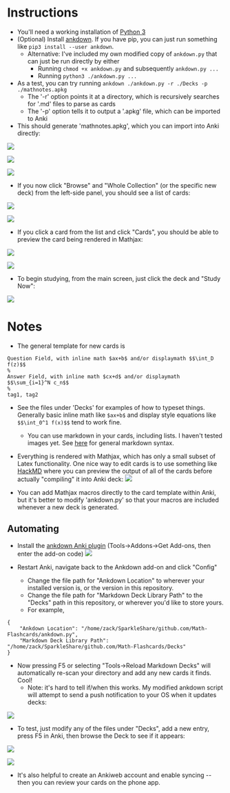 # Instructions

- You'll need a working installation of [Python 3](https://realpython.com/installing-python/)
- (Optional) Install [ankdown](https://github.com/benwr/ankdown). If you have pip, you can just run something like `pip3 install --user ankdown`.
  - Alternative: I've included my own modified copy of `ankdown.py` that can just be run directly by either
    - Running `chmod +x ankdown.py` and subsequently `ankdown.py ...`
    - Running `python3 ./ankdown.py ...`
- As a test, you can try running  `ankdown ./ankdown.py -r ./Decks -p ./mathnotes.apkg`
  - The '-r' option points it at a directory, which is recursively searches for '.md' files to parse as cards
  - The '-p' option tells it to output a '.apkg' file, which can be imported to Anki
- This should generate 'mathnotes.apkg', which you can import into Anki directly:

![](figures/image_2020-05-15-22-58-48.png)

![](figures/image_2020-05-15-22-59-55.png)

![](figures/image_2020-05-15-23-00-17.png)

- If you now click "Browse" and "Whole Collection" (or the specific new deck) from the left-side panel, you should see a list of cards:

![](figures/image_2020-05-15-23-03-30.png)

![](figures/image_2020-05-15-23-03-46.png)

- If you click a card from the list and click "Cards", you should be able to preview the card being rendered in Mathjax:

![](figures/image_2020-05-15-23-05-10.png)

![](figures/image_2020-05-15-23-05-35.png)

- To begin studying, from the main screen, just click the deck and "Study Now":

![](figures/image_2020-05-15-23-21-40.png)


# Notes

- The general template for new cards is
```
Question Field, with inline math $ax+b$ and/or displaymath $$\int_D f(z)$$
%
Answer Field, with inline math $cx+d$ and/or displaymath $$\sum_{i=1}^N c_n$$
%
tag1, tag2
```

- See the files under 'Decks' for examples of how to typeset things. Generally basic inline math like `$ax+b$` and display style equations like `$$\int_0^1 f(x)$$` tend to work fine.
  - You can use markdown in your cards, including lists. I haven't tested images yet. See [here](https://github.com/adam-p/markdown-here/wiki/Markdown-Cheatsheet) for general markdown syntax.

- Everything is rendered with Mathjax, which has only a small subset of Latex functionality.
  One nice way to edit cards is to use something like [HackMD](http://hackmd.io) where you can preview the output of all of the cards before actually "compiling" it into Anki deck:
  ![](figures/image_2020-05-15-23-23-30.png)
- You can add Mathjax macros directly to the card template within Anki, but it's better to modify 'ankdown.py' so that your macros are included whenever a new deck is generated.


## Automating

- Install the [ankdown Anki plugin](https://ankiweb.net/shared/info/109255569) (Tools->Addons->Get Add-ons, then enter the add-on code)
![](figures/image_2020-05-15-23-28-22.png)

- Restart Anki, navigate back to the Ankdown add-on and click "Config"
  - Change the file path for "Ankdown Location" to wherever your installed version is, or the version in this repository.
  - Change the file path for "Markdown Deck Library Path" to the "Decks" path in this repository, or wherever you'd like to store yours.
  - For example,
```
{
    "Ankdown Location": "/home/zack/SparkleShare/github.com/Math-Flashcards/ankdown.py",
    "Markdown Deck Library Path": "/home/zack/SparkleShare/github.com/Math-Flashcards/Decks"
}
```

- Now pressing F5 or selecting "Tools->Reload Markdown Decks" will automatically re-scan your directory and add any new cards it finds. Cool!
  - Note: it's hard to tell if/when this works. My modified ankdown script will attempt to send a push notification to your OS when it updates decks:

![](figures/image_2020-05-15-23-40-41.png)

- To test, just modify any of the files under "Decks", add a new entry, press F5 in Anki, then browse the Deck to see if it appears:

![](figures/image_2020-05-15-23-42-51.png)

![](figures/image_2020-05-15-23-43-12.png)

- It's also helpful to create an Ankiweb account and enable syncing -- then you can review your cards on the phone app.

